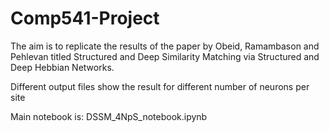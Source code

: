 # Comp541-Project
The aim is to replicate the results of the paper by Obeid, Ramambason and Pehlevan titled Structured and Deep Similarity Matching via Structured and Deep Hebbian Networks.

Different output files show the result for different number of neurons per site

Main notebook is: DSSM_4NpS_notebook.ipynb
